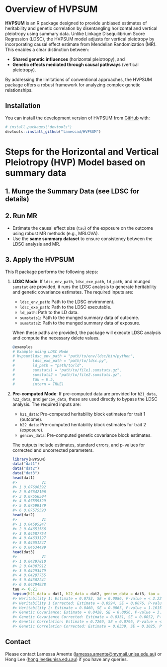 
<!-- README.md is generated from README.Rmd. Please edit that file -->

# Overview of HVPSUM

<!-- badges: start -->

<!-- badges: end -->

**HVPSUM** is an R package designed to provide unbiased estimates of
heritability and genetic correlation by disentangling horizontal and
vertical pleiotropy using summary data. Unlike Linkage Disequilibrium
Score Regression (LDSC), the HVPSUM model adjusts for vertical
pleiotropy by incorporating causal effect estimate from Mendelian
Randomization (MR). This enables a clear distinction between:

- **Shared genetic influences** (horizontal pleiotropy), and
- **Genetic effects mediated through causal pathways** (vertical
  pleiotropy).

By addressing the limitations of conventional approaches, the HVPSUM
package offers a robust framework for analyzing complex genetic
relationships.

## Installation

You can install the development version of HVPSUM from
[GitHub](https://github.com/) with:

``` r
# install.packages("devtools")
devtools::install_github("lamessad/HVPSUM")
```

# Steps for the Horizontal and Vertical Pleiotropy (HVP) Model based on summary data

## 1. Munge the Summary Data (see LDSC for details)

## 2. Run MR

- Estimate the causal effect size (`tau`) of the exposure on the outcome
  using robust MR methods (e.g., MRLOVA).
- Use the **same summary dataset** to ensure consistency between the
  LDSC analysis and MR.

## 3. Apply the HVPSUM

This R package performs the following steps:

1.  **LDSC Mode**: If `ldsc_env_path`, `ldsc_exe_path`, `ld_path`, and
    munged `sumstat` are provided, it runs the LDSC analysis to generate
    heritability and genetic covariance estimates. The required inputs
    are:

    - `ldsc_env_path`: Path to the LDSC environment.
    - `ldsc_exe_path`: Path to the LDSC executable.
    - `ld_path`: Path to the LD data.
    - `sumstats1`: Path to the munged summary data of outcome.
    - `sumstats2`: Path to the munged summary data of exposure.

    When these paths are provided, the package will execute LDSC
    analysis and compute the necessary delete values.

    ``` r
    @examples
    # Example using LDSC Mode
    # hvpsum(ldsc_env_path = "path/to/env/ldsc/bin/python", 
    #        ldsc_exe_path = "path/to/ldsc.py", 
    #        ld_path = "path/to/ld", 
    #        sumstats1 = "path/to/file1.sumstats.gz", 
    #        sumstats2 = "path/to/file2.sumstats.gz", 
    #        tau = 0.5, 
    #        intern = TRUE)
    ```

2.  **Pre-computed Mode**: If pre-computed data are provided for
    `h21_data`, `h22_data`, and `gencov_data`, these are used directly
    to bypass the LDSC analysis. The required inputs are:

    - `h21_data`: Pre-computed heritability block estimates for trait 1
      (outcome).
    - `h22_data`: Pre-computed heritability block estimates for trait 2
      (exposure).
    - `gencov_data`: Pre-computed genetic covariance block estimates.

    The outputs include estimates, standard errors, and p-values for
    corrected and uncorrected parameters.

    ``` r
    library(HVPSUM)
    data("dat1")
    data("dat2")
    data("dat3")
    head(dat1)
    #>           V1
    #> 1 0.07696392
    #> 2 0.07642106
    #> 3 0.07556504
    #> 4 0.07559329
    #> 5 0.07599179
    #> 6 0.07575593
    head(dat2)
    #>           V1
    #> 1 0.04595247
    #> 2 0.04651566
    #> 3 0.04587754
    #> 4 0.04633127
    #> 5 0.04651247
    #> 6 0.04634499
    head(dat3)
    #>           V1
    #> 1 0.04297810
    #> 2 0.04307912
    #> 3 0.04293479
    #> 4 0.04297755
    #> 5 0.04302241
    #> 6 0.04294928
    tau <- 0.21
    hvpsum(h21_data = dat1, h22_data = dat2, gencov_data = dat3, tau = tau)
    #> Heritability 1: Estimate = 0.0753, SE = 0.0086, P-value = < 2.22e-16
    #> Heritability 1 Corrected: Estimate = 0.0594, SE = 0.0076, P-value = 5.9497e-15
    #> Heritability 2: Estimate = 0.0460, SE = 0.0065, P-value = 1.1615e-12
    #> Genetic Covariance: Estimate = 0.0428, SE = 0.0056, P-value = 3.203e-14
    #> Genetic Covariance Corrected: Estimate = 0.0331, SE = 0.0052, P-value = 2.6609e-10
    #> Genetic Correlation: Estimate = 0.7269, SE = 0.0796, P-value = < 2.22e-16
    #> Genetic Correlation Corrected: Estimate = 0.6339, SE = 0.1025, P-value = 6.2006e-10
    ```

## Contact

Please contact Lamessa Amente (<lamessa.amente@mymail.unisa.edu.au>) or
Hong Lee (<hong.lee@unisa.edu.au>) if you have any queries.
